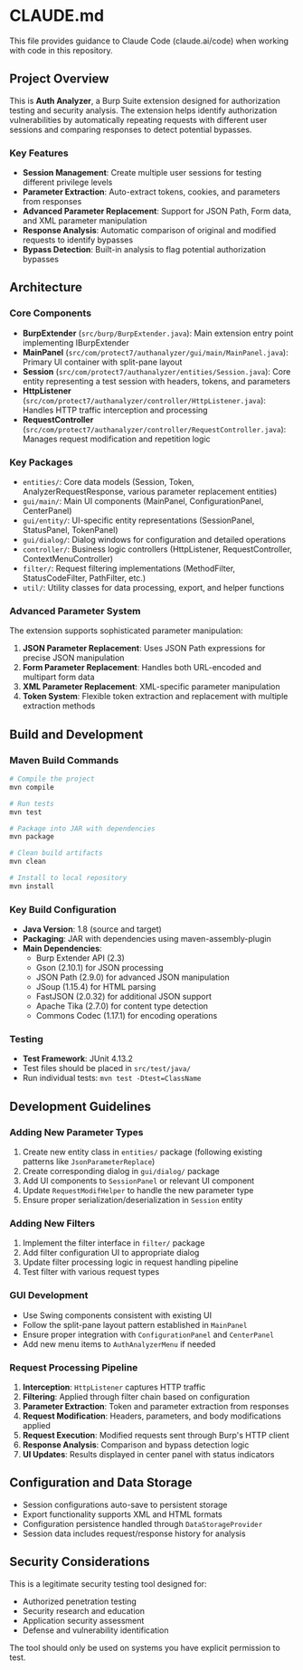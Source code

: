 # CLAUDE.md

This file provides guidance to Claude Code (claude.ai/code) when working with code in this repository.

## Project Overview

This is **Auth Analyzer**, a Burp Suite extension designed for authorization testing and security analysis. The extension helps identify authorization vulnerabilities by automatically repeating requests with different user sessions and comparing responses to detect potential bypasses.

### Key Features
- **Session Management**: Create multiple user sessions for testing different privilege levels
- **Parameter Extraction**: Auto-extract tokens, cookies, and parameters from responses
- **Advanced Parameter Replacement**: Support for JSON Path, Form data, and XML parameter manipulation
- **Response Analysis**: Automatic comparison of original and modified requests to identify bypasses
- **Bypass Detection**: Built-in analysis to flag potential authorization bypasses

## Architecture

### Core Components

- **BurpExtender** (`src/burp/BurpExtender.java`): Main extension entry point implementing IBurpExtender
- **MainPanel** (`src/com/protect7/authanalyzer/gui/main/MainPanel.java`): Primary UI container with split-pane layout
- **Session** (`src/com/protect7/authanalyzer/entities/Session.java`): Core entity representing a test session with headers, tokens, and parameters
- **HttpListener** (`src/com/protect7/authanalyzer/controller/HttpListener.java`): Handles HTTP traffic interception and processing
- **RequestController** (`src/com/protect7/authanalyzer/controller/RequestController.java`): Manages request modification and repetition logic

### Key Packages

- `entities/`: Core data models (Session, Token, AnalyzerRequestResponse, various parameter replacement entities)
- `gui/main/`: Main UI components (MainPanel, ConfigurationPanel, CenterPanel)
- `gui/entity/`: UI-specific entity representations (SessionPanel, StatusPanel, TokenPanel)
- `gui/dialog/`: Dialog windows for configuration and detailed operations
- `controller/`: Business logic controllers (HttpListener, RequestController, ContextMenuController)
- `filter/`: Request filtering implementations (MethodFilter, StatusCodeFilter, PathFilter, etc.)
- `util/`: Utility classes for data processing, export, and helper functions

### Advanced Parameter System

The extension supports sophisticated parameter manipulation:

1. **JSON Parameter Replacement**: Uses JSON Path expressions for precise JSON manipulation
2. **Form Parameter Replacement**: Handles both URL-encoded and multipart form data
3. **XML Parameter Replacement**: XML-specific parameter manipulation
4. **Token System**: Flexible token extraction and replacement with multiple extraction methods

## Build and Development

### Maven Build Commands

```bash
# Compile the project
mvn compile

# Run tests
mvn test

# Package into JAR with dependencies
mvn package

# Clean build artifacts
mvn clean

# Install to local repository
mvn install
```

### Key Build Configuration

- **Java Version**: 1.8 (source and target)
- **Packaging**: JAR with dependencies using maven-assembly-plugin
- **Main Dependencies**:
  - Burp Extender API (2.3)
  - Gson (2.10.1) for JSON processing
  - JSON Path (2.9.0) for advanced JSON manipulation
  - JSoup (1.15.4) for HTML parsing
  - FastJSON (2.0.32) for additional JSON support
  - Apache Tika (2.7.0) for content type detection
  - Commons Codec (1.17.1) for encoding operations

### Testing

- **Test Framework**: JUnit 4.13.2
- Test files should be placed in `src/test/java/`
- Run individual tests: `mvn test -Dtest=ClassName`

## Development Guidelines

### Adding New Parameter Types

1. Create new entity class in `entities/` package (following existing patterns like `JsonParameterReplace`)
2. Create corresponding dialog in `gui/dialog/` package
3. Add UI components to `SessionPanel` or relevant UI component
4. Update `RequestModifHelper` to handle the new parameter type
5. Ensure proper serialization/deserialization in `Session` entity

### Adding New Filters

1. Implement the filter interface in `filter/` package
2. Add filter configuration UI to appropriate dialog
3. Update filter processing logic in request handling pipeline
4. Test filter with various request types

### GUI Development

- Use Swing components consistent with existing UI
- Follow the split-pane layout pattern established in `MainPanel`
- Ensure proper integration with `ConfigurationPanel` and `CenterPanel`
- Add new menu items to `AuthAnalyzerMenu` if needed

### Request Processing Pipeline

1. **Interception**: `HttpListener` captures HTTP traffic
2. **Filtering**: Applied through filter chain based on configuration
3. **Parameter Extraction**: Token and parameter extraction from responses
4. **Request Modification**: Headers, parameters, and body modifications applied
5. **Request Execution**: Modified requests sent through Burp's HTTP client
6. **Response Analysis**: Comparison and bypass detection logic
7. **UI Updates**: Results displayed in center panel with status indicators

## Configuration and Data Storage

- Session configurations auto-save to persistent storage
- Export functionality supports XML and HTML formats
- Configuration persistence handled through `DataStorageProvider`
- Session data includes request/response history for analysis

## Security Considerations

This is a legitimate security testing tool designed for:
- Authorized penetration testing
- Security research and education
- Application security assessment
- Defense and vulnerability identification

The tool should only be used on systems you have explicit permission to test.